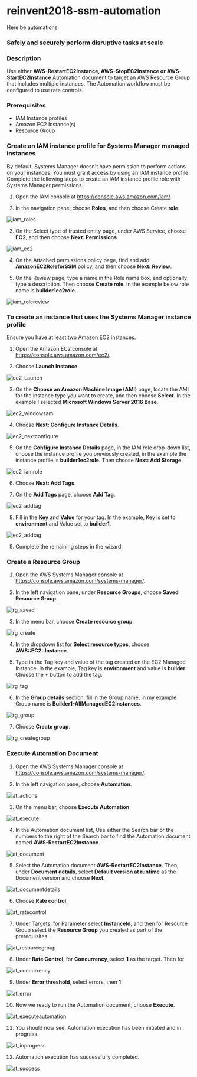 # reinvent2018-ssm-automation

Here be automations

### Safely and securely perform disruptive tasks at scale

### Description
Use either **AWS-RestartEC2Instance, AWS-StopEC2Instance or AWS-StartEC2Instance** Automation document to target an AWS Resource Group that includes multiple instances. The Automation workflow must be configured to use rate controls. 

### Prerequisites

- IAM Instance profiles
- Amazon EC2 Instance(s)
- Resource Group

### Create an IAM instance profile for Systems Manager managed instances
By default, Systems Manager doesn't have permission to perform actions on your instances. You must grant access by using an IAM instance profile. Complete the following steps to create an IAM instance profile role with Systems Manager permissions.

1.	Open the IAM console at https://console.aws.amazon.com/iam/.

2.	In the navigation pane, choose **Roles**, and then choose Create **role**.

![iam_roles](images/IAMRoles.png)

3.	On the Select type of trusted entity page, under AWS Service, choose **EC2**, and then choose **Next: Permissions**.

![iam_ec2](images/IAMEC2.png)

4.	On the Attached permissions policy page, find and add **AmazonEC2RoleforSSM** policy, and then choose **Next: Review**.

5.	On the Review page, type a name in the Role name box, and optionally type a description. Then choose **Create role**. In the example below role name is **builder1ec2role**.

![iam_rolereview](images/IAMRoleReview.png)

### To create an instance that uses the Systems Manager instance profile
Ensure you have at least two Amazon EC2 instances.	

1.	Open the Amazon EC2 console at https://console.aws.amazon.com/ec2/.

2.	Choose **Launch Instance**.

![ec2_Launch](images/EC2Launch.png)

3.	On the **Choose an Amazon Machine Image (AMI)** page, locate the AMI for the instance type you want to create, and then choose **Select**. In the example I selected **Microsoft Windows Server 2016 Base**.

![ec2_windowsami](images/EC2WindowsAmi.png)

4.	Choose **Next: Configure Instance Details**.

![ec2_nextconfigure](images/EC2NextConfigure.png)

5.	On the **Configure Instance Details** page, in the IAM role drop-down list, choose the instance profile you previously created, in the example the instance profile is **builder1ec2role**. Then choose **Next: Add Storage**.

![ec2_iamrole](images/EC2IAMRole.png)

6.	Choose **Next: Add Tags**.

7.	On the **Add Tags** page, choose **Add Tag**.

![ec2_addtag](images/EC2Tag.png)

8.	Fill in the **Key** and **Value** for your tag. In the example, Key is set to **environment** and Value set to **builder1**.

![ec2_addtag](images/EC2AddTag.png)

9.	Complete the remaining steps in the wizard.

### Create a Resource Group

1.	Open the AWS Systems Manager console at https://console.aws.amazon.com/systems-manager/.

2.	In the left navigation pane, under **Resource Groups**, choose **Saved Resource Group**.

![rg_saved](images/RGSaved.png)

3.	In the menu bar, choose **Create resource group**.

![rg_create](images/RGCreate.png)

4.	In the dropdown list for **Select resource types**, choose **AWS::EC2::Instance**.

5.	Type in the Tag key and value of the tag created on the EC2 Managed Instance. In the example, Tag key is **environment** and value is **builder**. Choose the **+** button to add the tag.

![rg_tag](images/RGTag.png)

6.	In the **Group details** section, fill in the Group name, in my example Group name is **Builder1-AllManagedEC2Instances**. 

![rg_group](images/RGGroup.png)

7.	Choose **Create group**.

![rg_creategroup](images/RGCreateGroup.png)

### Execute Automation Document

1.	Open the AWS Systems Manager console at https://console.aws.amazon.com/systems-manager/.

2.	In the left navigation pane, choose **Automation**.

![at_actions](images/AT-Actions.png)

3.	On the menu bar, choose **Execute Automation**.

![at_execute](images/AT-Execute.png)

4.	In the Automation document list, Use either the Search bar or the numbers to the right of the Search bar to find the Automation document named **AWS-RestartEC2Instance**.

![at_document](images/AT-Document.png)

5.	Select the Automation document **AWS-RestartEC2Instance**. Then, under **Document details**, select **Default version at runtime** as the Document version and choose **Next**.

![at_documentdetails](images/AT-DocumentDetails.png)

6. Choose **Rate control**.

![at_ratecontrol](images/AT-RateControl.png)

7. Under Targets, for Parameter select **InstanceId**, and then for Resource Group select the **Resource Group** you created as part of the prerequisites.

![at_resourcegroup](images/AT-ResourceGroup.png)

8. Under **Rate Control**, for **Concurrency**, select **1** as the target. Then for 

![at_concurrency](images/AT-Concurrency.png)

9. Under **Error threshold**, select errors, then **1**.

![at_error](images/AT-Error.png)

10.	Now we ready to run the Automation document, choose **Execute**.

![at_executeautomation](images/AT-ExecuteAutomation.png)

11.	You should now see, Automation execution has been initiated and in progress. 

![at_inprogress](images/AT-InProgress.png)

12.	Automation execution has successfully completed. 

![at_success](images/AT-Success.png)
